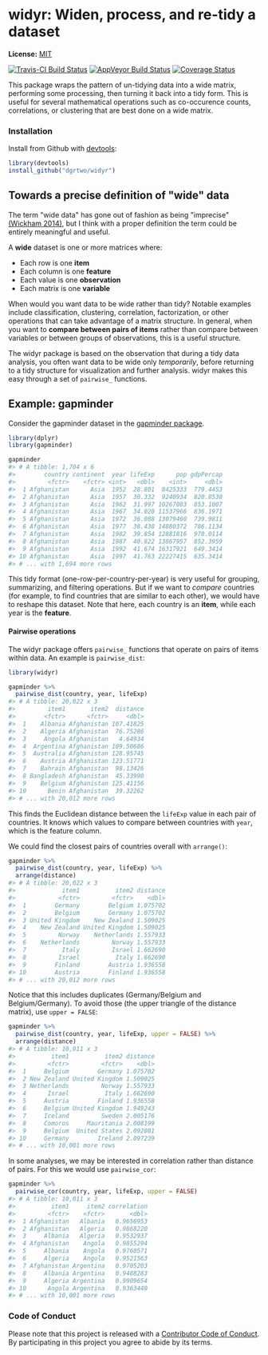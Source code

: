 <!-- README.md is generated from README.Rmd. Please edit that file -->



# widyr: Widen, process, and re-tidy a dataset

**License:** [MIT](https://opensource.org/licenses/MIT)

[![Travis-CI Build Status](https://travis-ci.org/dgrtwo/widyr.svg?branch=master)](https://travis-ci.org/dgrtwo/widyr)
[![AppVeyor Build Status](https://ci.appveyor.com/api/projects/status/github/dgrtwo/widyr?branch=master&svg=true)](https://ci.appveyor.com/project/dgrtwo/widyr)
[![Coverage Status](https://img.shields.io/codecov/c/github/dgrtwo/widyr/master.svg)](https://codecov.io/github/dgrtwo/widyr?branch=master)

This package wraps the pattern of un-tidying data into a wide matrix, performing some processing, then turning it back into a tidy form. This is useful for several mathematical operations such as co-occurence counts, correlations, or clustering that are best done on a wide matrix.

### Installation

Install from Github with [devtools](https://github.com/hadley/devtools):


```r
library(devtools)
install_github("dgrtwo/widyr")
```

## Towards a precise definition of "wide" data

The term "wide data" has gone out of fashion as being "imprecise" [(Wickham 2014)](http://vita.had.co.nz/papers/tidy-data.pdf), but I think with a proper definition the term could be entirely meaningful and useful.

A **wide** dataset is one or more matrices where:

* Each row is one **item**
* Each column is one **feature**
* Each value is one **observation**
* Each matrix is one **variable**

When would you want data to be wide rather than tidy? Notable examples include classification, clustering, correlation, factorization, or other operations that can take advantage of a matrix structure. In general, when you want to **compare between pairs of items** rather than compare between variables or between groups of observations, this is a useful structure.

The widyr package is based on the observation that during a tidy data analysis, you often want data to be wide only *temporarily*, before returning to a tidy structure for visualization and further analysis. widyr makes this easy through a set of `pairwise_` functions.

## Example: gapminder

Consider the gapminder dataset in the [gapminder package](https://CRAN.R-project.org/package=gapminder).


```r
library(dplyr)
library(gapminder)

gapminder
#> # A tibble: 1,704 x 6
#>        country continent  year lifeExp      pop gdpPercap
#>         <fctr>    <fctr> <int>   <dbl>    <int>     <dbl>
#>  1 Afghanistan      Asia  1952  28.801  8425333  779.4453
#>  2 Afghanistan      Asia  1957  30.332  9240934  820.8530
#>  3 Afghanistan      Asia  1962  31.997 10267083  853.1007
#>  4 Afghanistan      Asia  1967  34.020 11537966  836.1971
#>  5 Afghanistan      Asia  1972  36.088 13079460  739.9811
#>  6 Afghanistan      Asia  1977  38.438 14880372  786.1134
#>  7 Afghanistan      Asia  1982  39.854 12881816  978.0114
#>  8 Afghanistan      Asia  1987  40.822 13867957  852.3959
#>  9 Afghanistan      Asia  1992  41.674 16317921  649.3414
#> 10 Afghanistan      Asia  1997  41.763 22227415  635.3414
#> # ... with 1,694 more rows
```

This tidy format (one-row-per-country-per-year) is very useful for grouping, summarizing, and filtering operations. But if we want to *compare* countries (for example, to find countries that are similar to each other), we would have to reshape this dataset. Note that here, each country is an **item**, while each year is the **feature**.

#### Pairwise operations

The widyr package offers `pairwise_` functions that operate on pairs of items within data. An example is `pairwise_dist`:


```r
library(widyr)

gapminder %>%
  pairwise_dist(country, year, lifeExp)
#> # A tibble: 20,022 x 3
#>         item1       item2  distance
#>        <fctr>      <fctr>     <dbl>
#>  1    Albania Afghanistan 107.41825
#>  2    Algeria Afghanistan  76.75286
#>  3     Angola Afghanistan   4.64934
#>  4  Argentina Afghanistan 109.50686
#>  5  Australia Afghanistan 128.95745
#>  6    Austria Afghanistan 123.51771
#>  7    Bahrain Afghanistan  98.13426
#>  8 Bangladesh Afghanistan  45.33990
#>  9    Belgium Afghanistan 125.41156
#> 10      Benin Afghanistan  39.32262
#> # ... with 20,012 more rows
```

This finds the Euclidean distance between the `lifeExp` value in each pair of countries. It knows which values to compare between countries with `year`, which is the feature column.

We could find the closest pairs of countries overall with `arrange()`:


```r
gapminder %>%
  pairwise_dist(country, year, lifeExp) %>%
  arrange(distance)
#> # A tibble: 20,022 x 3
#>             item1          item2 distance
#>            <fctr>         <fctr>    <dbl>
#>  1        Germany        Belgium 1.075702
#>  2        Belgium        Germany 1.075702
#>  3 United Kingdom    New Zealand 1.509025
#>  4    New Zealand United Kingdom 1.509025
#>  5         Norway    Netherlands 1.557933
#>  6    Netherlands         Norway 1.557933
#>  7          Italy         Israel 1.662690
#>  8         Israel          Italy 1.662690
#>  9        Finland        Austria 1.936558
#> 10        Austria        Finland 1.936558
#> # ... with 20,012 more rows
```

Notice that this includes duplicates (Germany/Belgium and Belgium/Germany). To avoid those (the upper triangle of the distance matrix), use `upper = FALSE`:


```r
gapminder %>%
  pairwise_dist(country, year, lifeExp, upper = FALSE) %>%
  arrange(distance)
#> # A tibble: 10,011 x 3
#>          item1          item2 distance
#>         <fctr>         <fctr>    <dbl>
#>  1     Belgium        Germany 1.075702
#>  2 New Zealand United Kingdom 1.509025
#>  3 Netherlands         Norway 1.557933
#>  4      Israel          Italy 1.662690
#>  5     Austria        Finland 1.936558
#>  6     Belgium United Kingdom 1.949243
#>  7     Iceland         Sweden 2.005176
#>  8     Comoros     Mauritania 2.008199
#>  9     Belgium  United States 2.092081
#> 10     Germany        Ireland 2.097239
#> # ... with 10,001 more rows
```

In some analyses, we may be interested in correlation rather than distance of pairs. For this we would use `pairwise_cor`:


```r
gapminder %>%
  pairwise_cor(country, year, lifeExp, upper = FALSE)
#> # A tibble: 10,011 x 3
#>          item1     item2 correlation
#>         <fctr>    <fctr>       <dbl>
#>  1 Afghanistan   Albania   0.9656953
#>  2 Afghanistan   Algeria   0.9868220
#>  3     Albania   Algeria   0.9532937
#>  4 Afghanistan    Angola   0.9855294
#>  5     Albania    Angola   0.9760571
#>  6     Algeria    Angola   0.9521563
#>  7 Afghanistan Argentina   0.9705203
#>  8     Albania Argentina   0.9488283
#>  9     Algeria Argentina   0.9909654
#> 10      Angola Argentina   0.9363440
#> # ... with 10,001 more rows
```

### Code of Conduct

Please note that this project is released with a [Contributor Code of Conduct](CONDUCT.md). By participating in this project you agree to abide by its terms.
